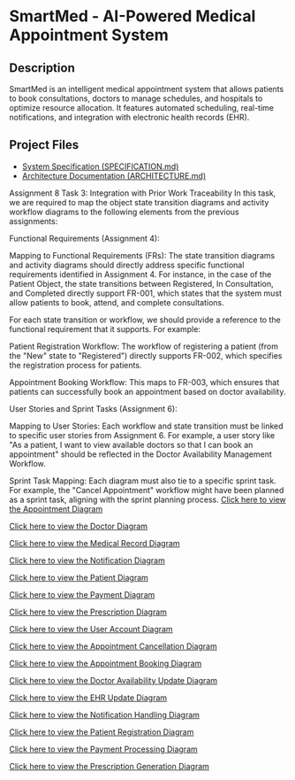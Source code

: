 # SmartMed - AI-Powered Medical Appointment System

## Description
SmartMed is an intelligent medical appointment system that allows patients to book consultations, doctors to manage schedules, and hospitals to optimize resource allocation. It features automated scheduling, real-time notifications, and integration with electronic health records (EHR).

## Project Files
- [System Specification (SPECIFICATION.md)](SPECIFICATION.md)
- [Architecture Documentation (ARCHITECTURE.md)](ARCHITECTURE.md)



Assignment 8
Task 3: Integration with Prior Work
Traceability
In this task, we are required to map the object state transition diagrams and activity workflow diagrams to the following elements from the previous assignments:

Functional Requirements (Assignment 4):

Mapping to Functional Requirements (FRs): The state transition diagrams and activity diagrams should directly address specific functional requirements identified in Assignment 4. For instance, in the case of the Patient Object, the state transitions between Registered, In Consultation, and Completed directly support FR-001, which states that the system must allow patients to book, attend, and complete consultations.

For each state transition or workflow, we should provide a reference to the functional requirement that it supports. For example:

Patient Registration Workflow: The workflow of registering a patient (from the "New" state to "Registered") directly supports FR-002, which specifies the registration process for patients.

Appointment Booking Workflow: This maps to FR-003, which ensures that patients can successfully book an appointment based on doctor availability.

User Stories and Sprint Tasks (Assignment 6):

Mapping to User Stories: Each workflow and state transition must be linked to specific user stories from Assignment 6. For example, a user story like "As a patient, I want to view available doctors so that I can book an appointment" should be reflected in the Doctor Availability Management Workflow.

Sprint Task Mapping: Each diagram must also tie to a specific sprint task. For example, the "Cancel Appointment" workflow might have been planned as a sprint task, aligning with the sprint planning process.
[Click here to view the Appointment Diagram](https://github.com/nenenokuthula/AI-Medical-System/blob/main/Appointment%20Diagram.png)

[Click here to view the Doctor Diagram](https://github.com/nenenokuthula/AI-Medical-System/blob/main/Doctor%20Diagram.png)

[Click here to view the Medical Record Diagram](https://github.com/nenenokuthula/AI-Medical-System/blob/main/Medical%20Record%20Diagram.png)

[Click here to view the Notification Diagram](https://github.com/nenenokuthula/AI-Medical-System/blob/main/Notification%20Diagram.png)

[Click here to view the Patient Diagram](https://github.com/nenenokuthula/AI-Medical-System/blob/main/Patient%20Diagram.png)

[Click here to view the Payment Diagram](https://github.com/nenenokuthula/AI-Medical-System/blob/main/Payment%20Diagram.png)

[Click here to view the Prescription Diagram](https://github.com/nenenokuthula/AI-Medical-System/blob/main/Pescription%20Diagram.png)

[Click here to view the User Account Diagram](https://github.com/nenenokuthula/AI-Medical-System/blob/main/User%20Account%20Diagram.png)

[Click here to view the Appointment Cancellation Diagram](https://github.com/nenenokuthula/AI-Medical-System/blob/main/Appiontment%20Cancellation%20Diagram.png)

[Click here to view the Appointment Booking Diagram](https://github.com/nenenokuthula/AI-Medical-System/blob/main/Appointment%20Booking%20Diagram.png)

[Click here to view the Doctor Availability Update Diagram](https://github.com/nenenokuthula/AI-Medical-System/blob/main/Doctor%20Availability%20Update%20Diagram.png)

[Click here to view the EHR Update Diagram](https://github.com/nenenokuthula/AI-Medical-System/blob/main/EHR%20Update.png)

[Click here to view the Notification Handling Diagram](https://github.com/nenenokuthula/AI-Medical-System/blob/main/Notification%20Handling%20Diagram.png)

[Click here to view the Patient Registration Diagram](https://github.com/nenenokuthula/AI-Medical-System/blob/main/Patient%20Registration%20Diagram.png)

[Click here to view the Payment Processing Diagram](https://github.com/nenenokuthula/AI-Medical-System/blob/main/Payment%20Processing%20Diagram.png)

[Click here to view the Prescription Generation Diagram](https://github.com/nenenokuthula/AI-Medical-System/blob/main/Prescription%20Generation%20Diagram.png)

